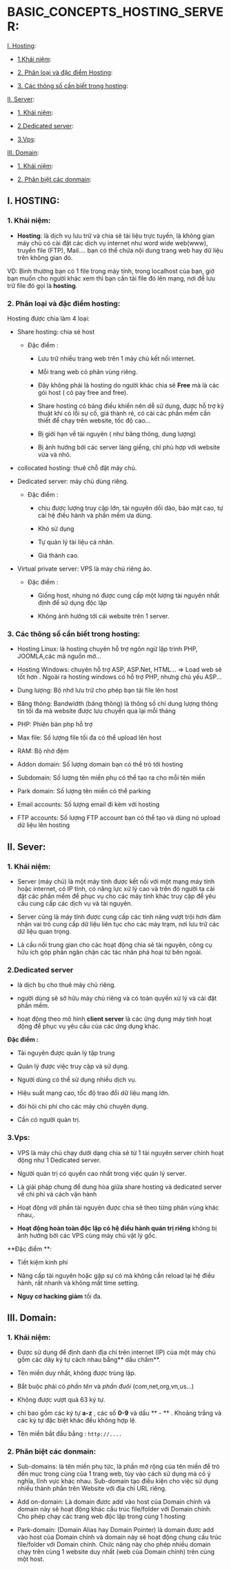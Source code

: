 # BASIC_CONCEPTS_HOSTING_SERVER:

[I. Hosting](#I):

- [1.Khái niệm](#1):

- [2. Phân loại và đặc điểm Hosting](#2):

- [3. Các thông số cần biết trong hosting](#3):

[II. Server](#II):

- [1. Khái niệm](#5):

- [2.Dedicated server](#6):

- [3.Vps](#7):

[III. Domain](#III):

- [1. Khái niệm](#9):

- [2. Phân biệt các donmain](#10):

<a name="I"></a>
## I. HOSTING:

<a name="1"></a>
### 1. Khái niệm: 

- **Hosting**: là dịch vụ lưu trữ và chia sẽ tài liệu trực tuyến, là không gian máy chủ có cài đặt các dịch vụ internet như word wide web(www), truyền file (FTP), Mail.... bạn có thể chứa nội dung trang web hay dữ liệu trên không gian đó.

VD: Bình thường bạn có 1 file trong máy tính, trong localhost của bạn, giờ bạn muốn cho người khác xem thì bạn cần tải file đó lên mạng, nơi để lưu trữ file đó gọi là **hosting**.

<a name="2"></a>
### 2. Phân loại và đặc điểm hosting: 

Hosting được chia làm 4 loại: 

- Share hosting: chia sẻ host

  + Đặc điểm :
    
    + Lưu trữ nhiều trang web trên 1 máy chủ kết nối internet.
    
    + Mỗi trang web có phân vùng riêng.
    
    + Đây không phải là hosting do người khác chia sẽ **Free** mà là các gói host ( có pay free and free). 
    
    + Share hosting có bảng điều khiển nên dễ sử dụng, được hỗ trợ kỹ thuật khi có lỗi sự cố, giá thành rẻ, có cài các phần mềm cần thiết để chạy trên website, tốc độ cao... 
    
    + Bị giới hạn về tài nguyên ( như băng thông, dung lượng) 
    
    + Bị ảnh hưởng bởi các server láng giềng, chỉ phù hợp với website vừa và nhỏ.
    
- collocated hosting: thuê chỗ đặt máy chủ. 

- Dedicated server: máy chủ dùng riêng.

  + Đặc điểm : 
  
    + chịu được lượng truy cập lớn, tài nguyên dồi dào, bảo mật cao, tự cài hệ điều hành và phần mềm ưa dùng.
    
    + Khó sử dụng
    
    + Tự quản lý tài liệu cá nhân.
    
    + Giá thành cao.

- Virtual private server: VPS là máy chủ riêng ảo. 

  + Đặc điểm : 
  
    + Giống host, nhưng nó được cung cấp một lượng tài nguyên nhất định để sử dụng độc lập
    
    + Không ảnh hướng tới cái website trên 1 server.

<a name="3"></a>
### 3. Các thông số cần biết trong hosting:

- Hosting Linux: là hosting chuyên hỗ trợ ngôn ngữ lập trình PHP, JOOMLA,các mã nguồn mở...

- Hosting Windows: chuyên hỗ trợ ASP, ASP.Net, HTML... => Load web sẽ tốt hơn . Ngoài ra hosting windows có hỗ trợ PHP, nhưng chủ yếu ASP...

- Dung lượng: Bộ nhớ lưu trữ cho phép bạn tải file lên host

- Băng thông: Bandwidth (băng thông) là thông số chỉ dung lượng thông tin tối đa mà website được lưu chuyển qua lại mỗi tháng

- PHP: Phiên bản php hỗ trợ

- Max file: Số lượng file tối đa có thể upload lên host

- RAM: Bộ nhớ đệm

- Addon domain: Số lượng domain bạn có thể trỏ tới hosting

- Subdomain: Số lượng tên miền phụ có thể tạo ra cho mỗi tên miền

- Park domain: Số lượng tên miền có thể parking

- Email accounts: Số lượng email đi kèm với hosting

- FTP accounts: Số lượng FTP account bạn có thể tạo và dùng nó upload dữ liệu lên hosting

<a name="II"></a>
## II. Sever: 

<a name="5"></a>
### 1. Khái niệm:

- Server (máy chủ)  là một máy tính được kết nối với một mạng máy tính hoặc internet, có IP tĩnh, có năng lực xử lý cao và trên đó người ta cài đặt các phần mềm để phục vụ cho các máy tính khác truy cập để yêu cầu cung cấp các dịch vụ và tài nguyên.

- Server cũng là máy tính được cung cấp các tính năng vượt trội hơn đảm nhận vai trò cung cấp dữ liệu liên tục cho các máy trạm, nơi lưu trữ các dữ liệu quan trọng.

- Là cầu nối trung gian cho các hoạt động chia sẻ tài nguyên, công cụ hữu ích góp phần ngăn chặn các tác nhân phá hoại từ bên ngoài.

<a name="6"></a>
### 2.Dedicated server

- là dịch bụ cho thuê máy chủ riêng.

- người dùng sẽ sở hữu máy chủ riêng và có toàn quyền xử lý và cài đặt phần mềm.

- hoạt động theo mô hình **client server** là các ứng dụng máy tính hoạt động để phục vụ yêu cầu của các ứng dụng khác.

**Đặc điểm :**

- Tài nguyên được quản lý tập trung

- Quản lý được việc truy cập và sử dụng.

- Người dùng có thể sử dụng nhiều dịch vụ.

- Hiệu suất mạng cao, tốc độ trao đổi dữ liệu mạng lớn.

- đòi hỏi chi phí cho các máy chủ chuyên dụng.

- Cần có người quản trị. 

<a name="7"></a>
### 3.Vps:

- VPS là máy chủ chạy dưới dạng chia sẻ từ 1 tài nguyên server chính hoạt động như 1 Dedicated server.

- Người quản trị có quyền cao nhất trong việc quản lý server. 

- Là giải pháp chung để dung hòa giữa share hosting và dedicated server về chi phí và cách vận hành

- Hoạt động với phần tài nguyên được chia sẽ theo từng phân vùng khác nhau,.

- **Hoạt động hoàn toàn độc lập có hệ điều hành quản trị riêng** không bị ảnh hưởng bởi các VPS cùng máy chủ vật lý gốc.

**Đặc điểm **: 

- Tiết kiệm kinh phí

- Nâng cấp tài nguyên hoặc gặp sự có mà không cần reload lại hệ điều hành, rất nhanh và không mất time setting.

- **Nguy cơ hacking giảm** tối đa.

<a name="III"></a>
## III. Domain:

<a name="9"></a>
### 1. Khái niệm:

- Được sử dụng để định danh địa chỉ trên internet (IP) của một máy chủ gồm các dãy ký tự cách nhau bằng** dấu chấm**.

- Tên miền duy nhất, không được trùng lặp.

- Bắt buộc phải có *phần tên* và *phần đuôi* (com,net,org,vn,us...)

- Không được vượt quá 63 ký tự.

- chỉ bao gồm các ký tự **a-z** , các số **0-9** và dấu ** - ** . Khoảng trắng và các ký tự đặc biệt khác đều không hợp lệ.

- Tên miền bắt đầu bằng : `http://....`

<a name="10"></a>
### 2. Phân biệt các donmain:

- Sub-domains: là tên miền phụ tức, là phần mở rộng của tên miền để trỏ đến mục trong cùng của 1 trang web, tùy vào cách sử dụng mà có ý nghĩa, lĩnh vực khác nhau. Sub-domain tạo điều kiện cho việc sử dụng nhiều thành phần trên Website với địa chỉ URL riêng.

- Add on-domain: Là domain đươc add vào host của Domain chính và domain này sẽ hoạt động khác cấu trúc file/folder với Domain chính. Cho phép chạy các trang web độc lập trong cùng 1 hosting

- Park-domain: (Domain Alias hay Domain Pointer) là domain đươc add vào host của Domain chính và domain này sẽ hoạt động chung cấu trúc file/folder với Domain chính. Chức năng này cho phép nhiều domain chạy trên cùng 1 website duy nhất (web của Domain chính) trên cùng một host.



